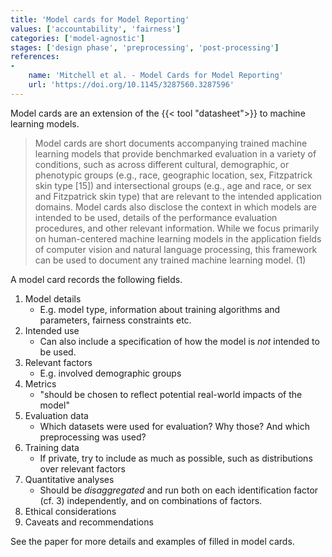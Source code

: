 ```yaml
---
title: 'Model cards for Model Reporting'
values: ['accountability', 'fairness']
categories: ['model-agnostic']
stages: ['design phase', 'preprocessing', 'post-processing']
references: 
-
    name: 'Mitchell et al. - Model Cards for Model Reporting'
    url: 'https://doi.org/10.1145/3287560.3287596'
---
```


Model cards are an extension of the {{< tool "datasheet">}} to machine learning models.

> Model cards are short documents accompanying trained machine learning models that provide benchmarked evaluation in a variety of conditions, such as across different cultural, demographic, or phenotypic groups (e.g., race, geographic location, sex, Fitzpatrick skin type [15]) and intersectional groups (e.g., age and race, or sex and Fitzpatrick skin type) that are relevant to the intended application domains. Model cards also disclose the context in which models are intended to be used, details of the performance evaluation procedures, and other relevant information. While we focus primarily on human-centered machine learning models in the application fields of computer vision and natural language processing, this framework can be used to document any trained machine learning
model. (1)

A model card records the following fields.

1. Model details
    * E.g. model type, information about training algorithms and parameters, fairness constraints etc.
2. Intended use
    * Can also include a specification of how the model is *not* intended to be used.
3. Relevant factors
    * E.g. involved demographic groups
4. Metrics
    * "should be chosen to reflect potential real-world impacts of the model"
5. Evaluation data
    * Which datasets were used for evaluation? Why those? And which preprocessing was used?
6. Training data
    * If private, try to include as much as possible, such as distributions over relevant factors
7. Quantitative analyses
    * Should be *disaggregated* and run both on each identification factor (cf. 3) independently, and on combinations of factors.
8. Ethical considerations
9. Caveats and recommendations

See the paper for more details and examples of filled in model cards.
